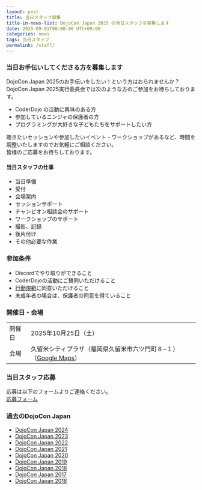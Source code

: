 ```yaml
---
layout: post
title: 当日スタッフ募集
title-in-news-list: DojoCon Japan 2025 の当日スタッフを募集します
date: 2025-09-01T00:00:00 UTC+09:00
categories: news
tags: 当日スタッフ
permalink: /staff/
---
```


<style>
  @media (max-width: 640px) {
    h2 {
      font-size: 2em;
    }
  }
</style>

<h3>当日お手伝いしてくださる方を募集します</h3>

<p class="leading-6">
  DojoCon Japan 2025のお手伝いをしたい！という方はおられませんか？<br>
  DojoCon Japan 2025実行委員会では次のような方のご参加をお待ちしております。
</p>

<div class="my-4">
  <ul class="leading-6">
    <li>CoderDojo の活動に興味のある方</li>
    <li>参加しているニンジャの保護者の方</li>
    <li>プログラミングが大好きな子どもたちをサポートしたい方</li>
  </ul>
</div>

<p class="leading-6">
  聴きたいセッションや参加したいイベント・ワークショップがあるなど、時間を調整いたしますのでお気軽にご相談ください。<br>
  皆様のご応募をお待ちしております。
</p>

<h4 id="当日スタッフの仕事">当日スタッフの仕事</h4>

<div>
  <ul class="leading-6">
    <li>当日準備</li>
    <li>受付</li>
    <li>会場案内</li>
    <li>セッションサポート</li>
    <li>チャンピオン相談会のサポート</li>
    <li>ワークショップのサポート</li>
    <li>撮影、記録</li>
    <li>後片付け</li>
    <li>その他必要な作業</li>
  </ul>
</div>

<h3 id="参加条件">参加条件</h3>

<div>
  <ul class="leading-6">
    <li>Discordでやり取りができること</li>
    <li>CoderDojoの活動にご賛同いただけること</li>
    <li><a href="/code-of-conduct/" target="_blank">行動規範</a>に同意いただけること</li>
    <li>未成年者の場合は、保護者の同意を得ていること</li>
  </ul>
</div>

<h3 id="開催日会場">開催日・会場</h3>

<div>
  <table class="border-separate border-spacing-x-1 sm:border-spacing-x-4 break-keep wrap-anywhere">
    <tr>
      <td class="whitespace-nowrap">開催日</td>
      <td>2025年10月25日（土）</td>
    </tr>
    <tr>
      <td class="whitespace-nowrap align-top">会場</td>
      <td>
        久留米シティプラザ<wbr>
        （福岡県久留米市六ツ門町８−１）<wbr>
        （<a href="{{ site.map }}" target="_blank">Google Maps</a>）
      </td>
    </tr>
  </table>
</div>

<h3 id="当日スタッフ応募">当日スタッフ応募</h3>

<p class="leading-6">
  応募は以下のフォームよりご連絡ください。<br>
  <a href="https://forms.gle/Gd3zqTbcDix8nDuK7" target="_blank">応募フォーム</a>
</p>

<h3 id="過去のdojocon-japan">過去のDojoCon Japan</h3>

<div>
  <ul class="leading-6">
    <li><a href="https://dojocon2024.coderdojo.jp/">DojoCon Japan 2024</a></li>
    <li><a href="https://dojocon2023.coderdojo.jp/">DojoCon Japan 2023</a></li>
    <li><a href="https://dojocon2022.coderdojo.jp/">DojoCon Japan 2022</a></li>
    <li><a href="https://dojocon2021.coderdojo.jp/">DojoCon Japan 2021</a></li>
    <li><a href="https://dojocon2020.coderdojo.jp/">DojoCon Japan 2020</a></li>
    <li><a href="https://dojocon2019.coderdojo.jp/">DojoCon Japan 2019</a></li>
    <li><a href="https://dojocon2018.coderdojo.jp/">DojoCon Japan 2018</a></li>
    <li><a href="https://dojocon2017.coderdojo.jp/">DojoCon Japan 2017</a></li>
    <li><a href="https://dojocon2016.coderdojo.jp/">DojoCon Japan 2016</a></li>
  </ul>
</div>
